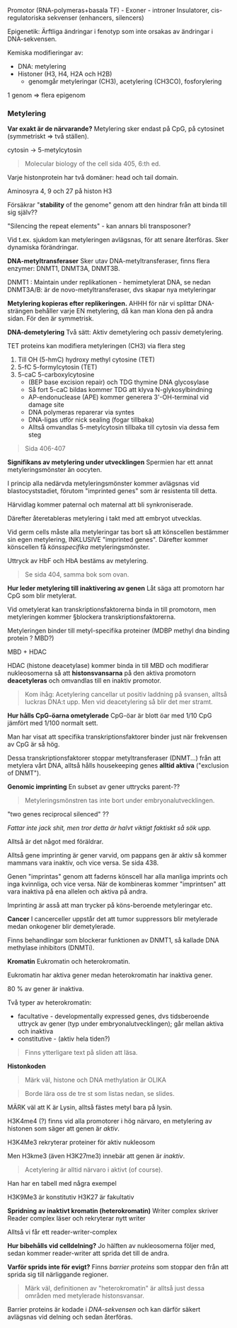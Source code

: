 Promotor (RNA-polymeras+basala TF) - Exoner - introner
Insulatorer, cis-regulatoriska sekvenser (enhancers, silencers)

Epigenetik: Ärftliga ändringar i fenotyp som inte orsakas av ändringar i DNA-sekvensen.

Kemiska modifieringar av:
- DNA: metylering
- Histoner (H3, H4, H2A och H2B)
	- genomgår metyleringar (CH3), acetylering (CH3CO), fosforylering

1 genom => flera epigenom

### Metylering
**Var exakt är de närvarande?**
Metylering sker endast på CpG, på cytosinet (symmetriskt => två ställen).

cytosin -> 5-metylcytosin


> Molecular biology of the cell sida 405, 6:th ed.

Varje histonprotein har två domäner: head och tail domain.

Aminosyra 4, 9 och 27 på histon H3

Försäkrar "**stability** of the genome" genom att den hindrar från att binda till sig själv??

"Silencing the repeat elements" - kan annars bli transposoner?


Vid t.ex. sjukdom kan metyleringen avlägsnas, för att senare återföras. Sker dynamiska förändringar.

**DNA-metyltransferaser**
Sker utav DNA-metyltransferaser, finns flera enzymer: DNMT1, DNMT3A, DNMT3B. 

DNMT1 : Maintain under replikationen - hemimetylerat DNA, se nedan
DNMT3A/B: är de novo-metyltransferaser, dvs skapar nya metyleringar


**Metylering kopieras efter replikeringen.**
AHHH för när vi splittar DNA-strängen behåller varje EN metylering, då kan man klona den på andra sidan. För den är symmetrisk.

**DNA-demetylering**
Två sätt: Aktiv demetylering och passiv demetylering.

TET proteins kan modifiera metyleringen (CH3) via flera steg

1. Till OH (5-hmC) hydroxy methyl cytosine (TET)
2. 5-fC 5-formylcytosin (TET)
3. 5-caC 5-carboxylcytosine 
	- (BEP base excision repair) och TDG thymine DNA glycosylase
	- Så fort 5-caC bildas kommer TDG att klyva N-glykosylbindning
	- AP-endonuclease (APE) kommer generera 3'-OH-terminal vid damage site
	- DNA polymeras reparerar via syntes
	- DNA-ligas utför nick sealing (fogar tillbaka)
	- Alltså omvandlas 5-metylcytosin tillbaka till cytosin via dessa fem steg

> Sida 406-407

**Signifikans av metylering under utvecklingen**
Spermien har ett annat metyleringsmönster än oocyten.

I princip alla nedärvda metyleringsmönster kommer avlägsnas vid blastocyststadiet, förutom "imprinted genes" som är resistenta till detta.

Härvidlag kommer paternal och maternal att bli synkroniserade.

Därefter återetableras metylering i takt med att embryot utvecklas.

Vid germ cells måste alla metyleringar tas bort så att könscellen bestämmer sin egen metylering, INKLUSIVE "imprinted genes". Därefter kommer könscellen få *könsspecifika* metyleringsmönster.

Uttryck av HbF och HbA bestäms av metylering.

> Se sida 404, samma bok som ovan.

**Hur leder metylering till inaktivering av genen**
Låt säga att promotorn har CpG som blir metylerat.

Vid ometylerat kan transkriptionsfaktorerna binda in till promotorn, men metyleringen kommer §blockera transkriptionsfaktorerna.

Metyleringen binder till metyl-specifika proteiner (MDBP methyl dna binding protein ? MBD?)

MBD + HDAC

HDAC (histone deacetylase) kommer binda in till MBD och modifierar nukleosomerna så att **histonsvansarna** på den aktiva promotorn **deacetyleras** och omvandlas till en inaktiv promotor.

> Kom ihåg: Acetylering cancellar ut positiv laddning på svansen, alltså luckras DNA:t upp. Men vid deacetylering så blir det mer stramt.


**Hur hålls CpG-öarna ometylerade**
CpG-öar är blott öar med 1/10 CpG jämfört med 1/100 normalt sett.

Man har visat att specifika transkriptionsfaktorer binder just när frekvensen av CpG är så hög.

Dessa transkriptionsfaktorer stoppar metyltransferaser (DNMT...) från att metylera vårt DNA, alltså hålls housekeeping genes **alltid aktiva** ("exclusion of DNMT").

**Genomic imprinting**
En subset av gener uttrycks parent-??
> Metyleringsmönstren tas inte bort under embryonalutvecklingen.


"two genes reciprocal silenced" ??

*Fattar inte jack shit, men tror detta är halvt viktigt faktiskt så sök upp.*

Alltså är det något med föräldrar.


Alltså gene imprinting är gener varvid, om pappans gen är aktiv så kommer mammans vara inaktiv, och vice versa. Se sida 438.

Genen "imprintas" genom att faderns könscell har alla manliga imprints och inga kvinnliga, och vice versa. När de kombineras kommer "imprintsen" att vara inaktiva på ena allelen och aktiva på andra.

Imprinting är asså att man trycker på köns-beroende metyleringar etc.

**Cancer**
I cancerceller uppstår det att tumor suppressors blir metylerade medan onkogener blir demetylerade.

Finns behandlingar som blockerar funktionen av DNMT1, så kallade DNA methylase inhibitors (DNMTi).

**Kromatin**
Eukromatin och heterokromatin.

Eukromatin har aktiva gener medan heterokromatin har inaktiva gener.

80 % av gener är inaktiva.

Två typer av heterokromatin:
- facultative - developmentally expressed genes, dvs tidsberoende uttryck av gener (typ under embryonalutvecklingen); går mellan aktiva och inaktiva
- constitutive - (aktiv hela tiden?)

> Finns ytterligare text på sliden att läsa.

**Histonkoden**
> Märk väl, histone och DNA methylation är OLIKA

> Borde lära oss de tre st som listas nedan, se slides.

MÄRK väl att K är Lysin, alltså fästes metyl bara på lysin.

H3K4me4 (?) finns vid alla promotorer i hög närvaro, en metylering av histonen som säger att genen är *aktiv*.

H3K4Me3 rekryterar proteiner för aktiv nukleosom

Men H3kme3 (även H3K27me3) innebär att genen är *inaktiv*.

> Acetylering är alltid närvaro i aktivt (of course).

Han har en tabell med några exempel

H3K9Me3 är konstitutiv
H3K27 är fakultativ


**Spridning av inaktivt kromatin (heterokromatin)**
Writer complex skriver
Reader complex läser och rekryterar nytt writer

Alltså vi får ett reader-writer-complex

**Hur bibehålls vid celldelning?**
Jo hälften av nukleosomerna följer med, sedan kommer reader-writer att sprida det till de andra.

**Varför sprids inte för evigt?**
Finns *barrier proteins* som stoppar den från att sprida sig till närliggande regioner.

> Märk väl, definitionen av "heterokromatin" är alltså just dessa områden med metylerade histonsvansar.


Barrier proteins är kodade i *DNA-sekvensen* och kan därför säkert avlägsnas vid delning och sedan återföras.
